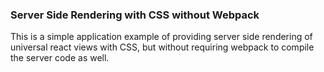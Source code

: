 
### Server Side Rendering with CSS without Webpack

This is a simple application example of providing server side rendering of universal react views with CSS,
but without requiring webpack to compile the server code as well.
